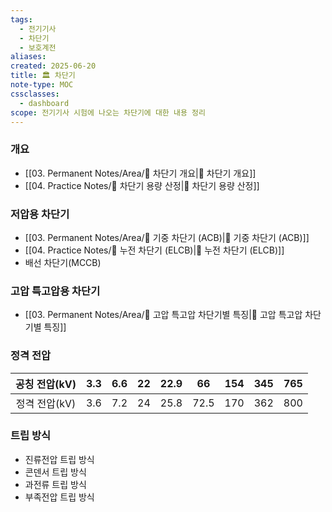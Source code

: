 ```yaml
---
tags:
  - 전기기사
  - 차단기
  - 보호계전
aliases: 
created: 2025-06-20
title: 🏛️ 차단기
note-type: MOC
cssclasses:
  - dashboard
scope: 전기기사 시험에 나오는 차단기에 대한 내용 정리
---
```


### 개요
- [[03. Permanent Notes/Area/📝 차단기 개요|📝 차단기 개요]]
- [[04. Practice Notes/📝 차단기 용량 산정|📝 차단기 용량 산정]]

### 저압용 차단기

- [[03. Permanent Notes/Area/📝 기중 차단기 (ACB)|📝 기중 차단기 (ACB)]]
- [[04. Practice Notes/📝 누전 차단기 (ELCB)|📝 누전 차단기 (ELCB)]]
- 배선 차단기(MCCB)

### 고압 특고압용 차단기

- [[03. Permanent Notes/Area/📝 고압 특고압 차단기별 특징|📝 고압 특고압 차단기별 특징]]

### 정격 전압

| 공칭 전압(kV) | 3.3 | 6.6 | 22  | 22.9 | 66   | 154 | 345 | 765 |
| :-------: | :-: | --- | --- | ---- | ---- | --- | --- | --- |
| 정격 전압(kV) | 3.6 | 7.2 | 24  | 25.8 | 72.5 | 170 | 362 | 800 |

### 트립 방식
- 진류전압 트립 방식
- 콘덴서 트립 방식
- 과전류 트립 방식
- 부족전압 트립 방식